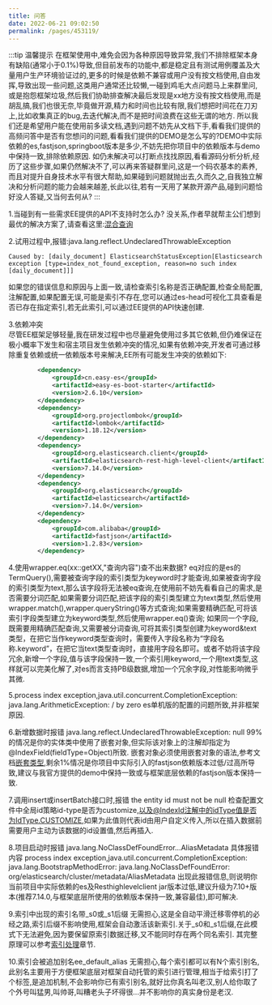 ```yaml
---
title: 问答
date: 2022-06-21 09:02:50
permalink: /pages/453119/
---
```


:::tip 温馨提示
在框架使用中,难免会因为各种原因导致异常,我们不排除框架本身有缺陷(通常小于0.1%)导致,但目前发布的功能中,都是稳定且有测试用例覆盖及大量用户生产环境验证过的,更多的时候是依赖不兼容或用户没有按文档使用,自由发挥,导致出现一些问题,这类用户通常还比较懒,一碰到鸡毛大点问题马上来群里问,或是抱怨框架垃圾,然后我们协助排查解决最后发现是xx地方没有按文档使用,而是胡乱搞,我们也很无奈,毕竟做开源,精力和时间也比较有限,我们想把时间花在刀刃上,比如收集真正的bug,去迭代解决,而不是把时间浪费在这些无谓的地方.
所以我们还是希望用户能在使用前多读文档,遇到问题不妨先从文档下手,看看我们提供的高频问答中是否有您想问的问题,看看我们提供的DEMO是怎么写的?DEMO中实际依赖的es,fastjson,springboot版本是多少,不妨先把你项目中的依赖版本与demo中保持一致,排除依赖原因. 如仍未解决可以打断点找找原因,看看源码分析分析,经历了这些步骤,如果仍然解决不了,可以再来答疑群里问,这是一个码农基本的素养,而且对提升自身技术水平有很大帮助,如果碰到问题就抛出去,久而久之,自我独立解决和分析问题的能力会越来越差,长此以往,若有一天用了某款开源产品,碰到问题恰好没人答疑,又当何去何从?
:::

1.当碰到有一些需求EE提供的API不支持时怎么办? 没关系,作者早就帮主公们想到最优的解决方案了,请查看这里:[混合查询](/pages/a19563/)

2.试用过程中,报错:java.lang.reflect.UndeclaredThrowableException
```
Caused by: [daily_document] ElasticsearchStatusException[Elasticsearch exception [type=index_not_found_exception, reason=no such index [daily_document]]]
```
如果您的错误信息和原因与上面一致,请检查索引名称是否正确配置,检查全局配置,注解配置,如果配置无误,可能是索引不存在,您可以通过es-head可视化工具查看是否已存在指定索引,若无此索引,可以通过EE提供的API快速创建.

3.依赖冲突<br />尽管EE框架足够轻量,我在研发过程中也尽量避免使用过多其它依赖,但仍难保证在极小概率下发生和宿主项目发生依赖冲突的情况,如果有依赖冲突,开发者可通过移除重复依赖或统一依赖版本号来解决,EE所有可能发生冲突的依赖如下:
```xml
        <dependency>
            <groupId>cn.easy-es</groupId>
            <artifactId>easy-es-boot-starter</artifactId>
            <version>2.6.10</version>
        </dependency>
        <dependency>
            <groupId>org.projectlombok</groupId>
            <artifactId>lombok</artifactId>
          	<version>1.18.12</version>
        </dependency>
        <dependency>
            <groupId>org.elasticsearch.client</groupId>
            <artifactId>elasticsearch-rest-high-level-client</artifactId>
            <version>7.14.0</version>
        </dependency>
        <dependency>
            <groupId>org.elasticsearch</groupId>
            <artifactId>elasticsearch</artifactId>
            <version>7.14.0</version>
        </dependency>
        <dependency>
            <groupId>com.alibaba</groupId>
            <artifactId>fastjson</artifactId>
            <version>1.2.83</version>
        </dependency>
```

4.使用wrapper.eq(xx::getXX,"查询内容")查不出来数据?
eq对应的是es的TermQuery(),需要被查询字段的索引类型为keyword时才能查询,如果被查询字段的索引类型为text,那么该字段将无法被eq查询,在使用前不妨先看看自己的需求,是否需要分词匹配,如果需要分词匹配,把该字段的索引类型建立为text类型,然后使用wrapper.match(),wrapper.queryString()等方式查询;如果需要精确匹配,可将该索引字段类型建立为keyword类型,然后使用wrapper.eq()查询; 如果同一个字段,既需要用精确匹配查询,又需要被分词查询,可将其索引类型创建为keyword&text类型，在把它当作keyword类型查询时，需要传入字段名称为“字段名称.keyword”，在把它当text类型查询时，直接用字段名即可。或者不妨将该字段冗余,新增一个字段,值与该字段保持一致,一个索引用keyword,一个用text类型,这样就可以完美化解了,对es而言支持PB级数据,增加一个冗余字段,对性能影响微乎其微.

5.process index exception,java.util.concurrent.CompletionException: java.lang.ArithmeticException: / by zero
es单机版的配置的问题所致,并非框架原因.

6.新增数据时报错
java.lang.reflect.UndeclaredThrowableException: null
99%的情况是你的实体类中使用了嵌套对象,但实际该对象上的注解却指定为@IndexField(fieldType=Object)所致.
嵌套对象必须使用嵌套对象的语法,参考文档[嵌套类型](/pages/05702c/),剩余1%情况是你项目中实际引入的fastjson依赖版本过低/过高所导致,建议与我官方提供的demo中保持一致或与框架底层依赖的fastjson版本保持一致.

7.调用insert或insertBatch接口时,报错 the entity id must not be null
检查配置文件中全局id策略id-type是否为customize,以及@IndexId注解中的idType值是否为IdType.CUSTOMIZE,如果为此值则代表id由用户自定义传入,所以在插入数据前需要用户主动为该数据的id设置值,然后再插入.

8.项目启动时报错 java.lang.NoClassDefFoundError...AliasMetadata
具体报错内容 process index exception,java.util.concurrent.CompletionException: java.lang.BootstrapMethodError: java.lang.NoClassDefFoundError: org/elasticsearch/cluster/metadata/AliasMetadata
出现此报错信息,则说明你当前项目中实际依赖的es及Resthighlevelclient jar版本过低,建议升级为7.10+版本(推荐7.14.0,与框架底层所使用的依赖版本保持一致,兼容最佳),即可解决.

9.索引中出现的索引名带_s0或_s1后缀
无需担心,这是全自动平滑迁移零停机的必经之路,索引后缀不影响使用,框架会自动激活该新索引.关于_s0和_s1后缀,在此模式下无法避免,因为要保留原索引数据迁移,又不能同时存在两个同名索引.
其完整原理可以参考[索引处理](/pages/06b5d9/)章节.

10.索引会被追加别名ee_default_alias
无需担心,每个索引都可以有N个索引别名,此别名主要用于方便框架底层对框架自动托管的索引进行管理,相当于给索引打了个标签,是追加机制,不会影响你已有索引别名,就好比你真名叫老汉,别人给你取了个外号叫猛男,叫帅哥,叫糟老头子坏得很...并不影响你的真实身份是老汉.



